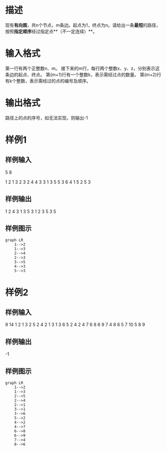 # 描述
现有**有向图**，共n个节点，m条边。起点为1，终点为n。请给出一条**最短**的路径，按照**指定顺序**经过指定点**（不一定连续）**。
# 输入格式
第一行有两个正整数n、m。
接下来的m行，每行两个整数x、y、z，分别表示这条边的起点、终点。
第(m+1)行有一个整数k，表示需经过点的数量。
第(m+2)行有k个整数，表示需经过的点的编号及顺序。
# 输出格式
路径上的点的序号，如无法实现，则输出-1
# 样例1
## 样例输入
5 8

1 2
1 3
2 3
2 4
4 3
3 1
3 5
5 3
6
4 1 5 2 5 3
##  样例输出
1 2 4 3 1 3 5 3 1 2 3 5 3 5
## 样例图示
```mermaid
graph LR
	1-->2
	1-->3
	2-->4
	2-->3
	3-->5
	4-->3
	5-->3
```
# 样例2
## 样例输入
9 14
1 2
1 3
2 5
2 4
2 1
3 1
3 6
5 2
4 2
4 7
6 8
6 9
7 4
8 6
5
7 10 5 8 9
## 样例输出
-1
## 样例图示
```mermaid
graph LR
	1-->2
    1-->3
    2-->5
    2-->4
    2-->1
    3-->1
    3-->6
    5-->2
    4-->2
    4-->7
    6-->8
    6-->9
    7-->4
    8-->6
```

